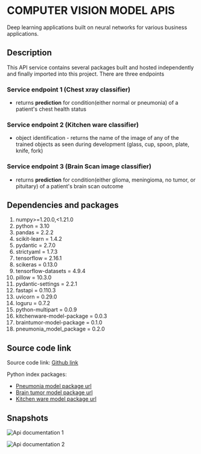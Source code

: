# COMPUTER VISION MODEL APIS

Deep learning applications built on neural networks for various business applications.

## Description  

This API service contains several packages built and hosted independently and finally imported into this project. There are three endpoints

### Service endpoint 1 (Chest xray classifier)

- returns **prediction** for condition(either normal or pneumonia) of a patient's chest health status

### Service endpoint 2 (Kitchen ware classifier)

- object identification - returns the name of the image of any of the trained objects as seen during development (glass, cup, spoon, plate, knife, fork)

### Service endpoint 3 (Brain Scan image classifier)

- returns **prediction** for condition(either glioma, meningioma, no tumor, or pituitary) of a patient's brain scan outcome

## Dependencies and packages  

1. numpy>=1.20.0,<1.21.0
2. python = 3.10
3. pandas = 2.2.2
4. scikit-learn = 1.4.2
5. pydantic = 2.7.0
6. strictyaml = 1.7.3
7. tensorflow = 2.16.1
8. scikeras = 0.13.0
9. tensorflow-datasets = 4.9.4
10. pillow = 10.3.0
11. pydantic-settings = 2.2.1
12. fastapi = 0.110.3
13. uvicorn = 0.29.0
14. loguru = 0.7.2
15. python-multipart = 0.0.9
16. kitchenware-model-package = 0.0.3
17. braintumor-model-package = 0.1.0
18. pneumonia_model_package = 0.2.0

## Source code link  

Source code link:
[Github link](https://github.com/chibuikeeugene/computer_vision_model_apis.git)

Python index packages:

- [Pneumonia model package url](https://pypi.org/project/pneumonia_model_package/)
- [Brain tumor model package url](https://pypi.org/project/braintumor-model-package/)
- [Kitchen ware model package url](https://pypi.org/project/kitchenware_model_package/)

## Snapshots
![Api documentation 1](<Screenshot 2024-06-18 at 10.09.18 pm.png>)

![Api documentation 2](<Screenshot 2024-06-18 at 10.10.04 pm.png>)
